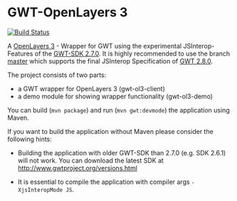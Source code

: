 GWT-OpenLayers 3
==================

[![Build Status](https://travis-ci.org/TDesjardins/gwt-ol3.svg?branch=master)](https://travis-ci.org/TDesjardins/gwt-ol3)

A [OpenLayers 3](http://openlayers.org/ "OpenLayers 3 website") - Wrapper for GWT using the experimental JSInterop-Features of the [GWT-SDK 2.7.0](http://www.gwtproject.org/versions.html "Link to GWT-SDK Downloads"). It is highly recommended to use the branch [master](https://github.com/TDesjardins/gwt-ol3/tree/master "GWT 2.8 branch of GWT-OpenLayers 3") which supports the final JSInterop Specification of [GWT 2.8.0](http://www.gwtproject.org/release-notes.html#Release_Notes_2_8_0_RC1 "Release Notes for 2.8.0 (RC1)").

The project consists of two parts:
  
  * a GWT wrapper for OpenLayers 3 (gwt-ol3-client)
  * a demo module for showing wrapper functionality (gwt-ol3-demo)

You can build (`mvn package`) and run (`mvn gwt:devmode`) the application using Maven.

If you want to build the application without Maven please consider the following hints: 

  * Building the application with older GWT-SDK than 2.7.0 (e.g. SDK 2.6.1) will not work. You can download the latest SDK at http://www.gwtproject.org/versions.html

  * It is essential to compile the application with compiler args `-XjsInteropMode JS`.
